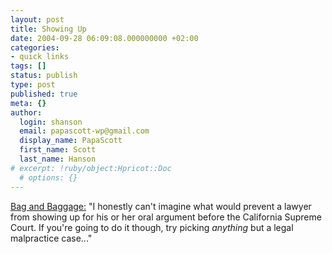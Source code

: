 ```yaml
---
layout: post
title: Showing Up
date: 2004-09-28 06:09:08.000000000 +02:00
categories:
- quick links
tags: []
status: publish
type: post
published: true
meta: {}
author:
  login: shanson
  email: papascott-wp@gmail.com
  display_name: PapaScott
  first_name: Scott
  last_name: Hanson
# excerpt: !ruby/object:Hpricot::Doc
  # options: {}
---
```

<p><a href="http://bgbg.blogspot.com/2004/09/showing-up-half-battle.html" title="Bag and Baggage - Denise Howell, appellate and intellectual property lawyer">Bag and Baggage:</a> "I honestly can't imagine what would prevent a lawyer from showing up for his or her oral argument before the California Supreme Court. If you're going to do it though, try picking <em>anything</em> but a legal malpractice case..."</p>
